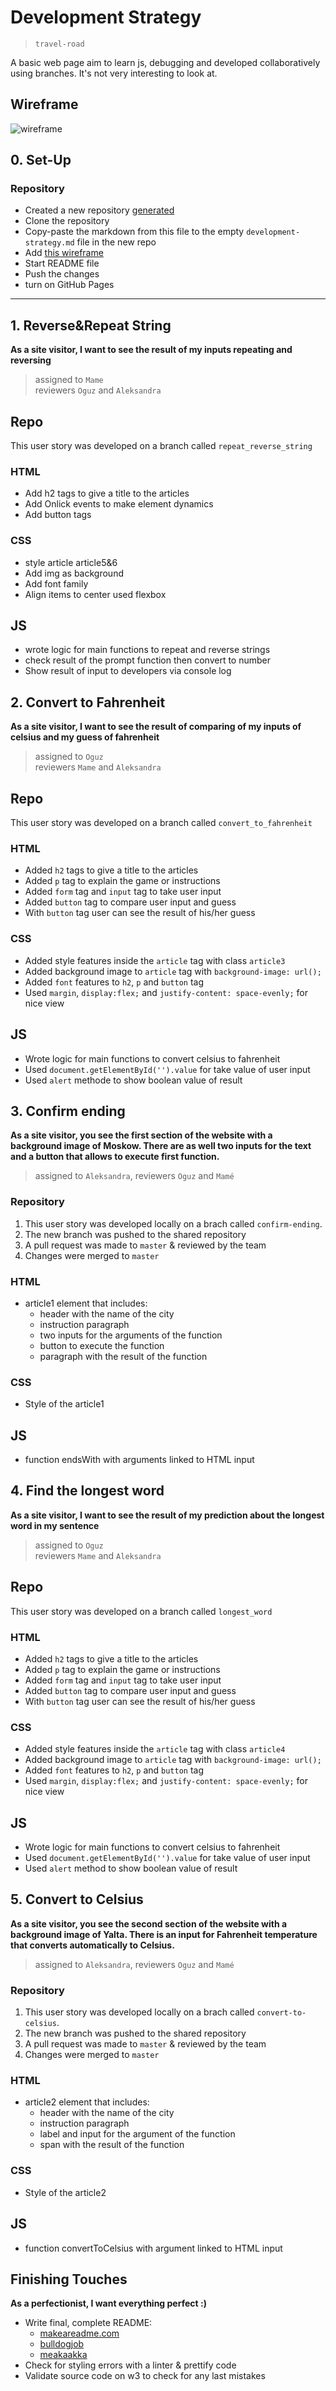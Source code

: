 # Development Strategy

> `travel-road`

A basic web page aim to learn js, debugging and developed collaboratively using branches. It's not very interesting to look at.

## Wireframe

![wireframe](./jswireframe-1-1.png)

## 0. Set-Up

### Repository

- Created a new repository [generated](https://github.com/HackYourFutureBelgium/debugging-project-week-1)
- Clone the repository
- Copy-paste the markdown from this file to the empty `development-strategy.md` file in the new repo
- Add [this wireframe](./jswireframe-1-1.png)
- Start README file
- Push the changes
- turn on GitHub Pages

---

## 1. Reverse&Repeat String

**As a site visitor, I want to see the result of my inputs repeating and reversing**

> assigned to `Mame`  
> reviewers `Oguz` and `Aleksandra`

## Repo

This user story was developed on a branch called `repeat_reverse_string`

### HTML

- Add h2 tags to give a title to the articles
- Add Onlick events to make element dynamics
- Add button tags

### CSS

- style article article5&6
- Add img as background
- Add font family
- Align items to center used flexbox

## JS

- wrote logic for main functions to repeat and reverse strings
- check result of the prompt function then convert to number
- Show result of input to developers via console log

## 2. Convert to Fahrenheit

**As a site visitor, I want to see the result of comparing of my inputs of celsius and my guess of fahrenheit**

> assigned to `Oguz`  
> reviewers `Mame` and `Aleksandra`

## Repo

This user story was developed on a branch called `convert_to_fahrenheit`

### HTML

- Added `h2` tags to give a title to the articles
- Added `p` tag to explain the game or instructions
- Added `form` tag and `input` tag to take user input
- Added `button` tag to compare user input and guess
- With `button` tag user can see the result of his/her guess

### CSS

- Added style features inside the `article` tag with class `article3`
- Added background image to `article` tag with `background-image: url();`
- Added `font` features to `h2`, `p` and `button` tag
- Used `margin`, `display:flex;` and `justify-content: space-evenly;` for nice view

## JS
- Wrote logic for main functions to convert celsius to fahrenheit
- Used `document.getElementById('').value` for take value of user input
- Used `alert` methode to show boolean value of result


## 3. Confirm ending 

**As a site visitor, you see the first section of the website with a background image of Moskow. There are as well two inputs for the text and a button that allows to execute first function.**

> assigned to `Aleksandra`, reviewers `Oguz` and `Mamé`

### Repository

1. This user story was developed locally on a brach called `confirm-ending`.
2. The new branch was pushed to the shared repository
3. A pull request was made to `master` & reviewed by the team
4. Changes were merged to `master`

### HTML

- article1 element that includes:
   - header with the name of the city
   - instruction paragraph
   - two inputs for the arguments of the function
   - button to execute the function
   - paragraph with the result of the function

### CSS

- Style of the article1

## JS
- function endsWith with arguments linked to HTML input

## 4. Find the longest word

**As a site visitor, I want to see the result of my prediction about the longest word in my sentence**

> assigned to `Oguz`  
> reviewers `Mame` and `Aleksandra`

## Repo

This user story was developed on a branch called `longest_word`

### HTML

- Added `h2` tags to give a title to the articles
- Added `p` tag to explain the game or instructions
- Added `form` tag and `input` tag to take user input
- Added `button` tag to compare user input and guess
- With `button` tag user can see the result of his/her guess

### CSS

- Added style features inside the `article` tag with class `article4`
- Added background image to `article` tag with `background-image: url();`
- Added `font` features to `h2`, `p` and `button` tag
- Used `margin`, `display:flex;` and `justify-content: space-evenly;` for nice view

## JS

- Wrote logic for main functions to convert celsius to fahrenheit
- Used `document.getElementById('').value` for take value of user input
- Used `alert` method to show boolean value of result

## 5. Convert to Celsius

**As a site visitor, you see the second section of the website with a background image of Yalta. There is an input for Fahrenheit temperature that converts automatically to Celsius.**

> assigned to `Aleksandra`, reviewers `Oguz` and `Mamé`

### Repository

1. This user story was developed locally on a brach called `convert-to-celsius`.
2. The new branch was pushed to the shared repository
3. A pull request was made to `master` & reviewed by the team
4. Changes were merged to `master`

### HTML

- article2 element that includes:
   - header with the name of the city
   - instruction paragraph
   - label and input for the argument of the function
   - span with the result of the function

### CSS

- Style of the article2

## JS
- function convertToCelsius with argument linked to HTML input

 
## Finishing Touches

**As a perfectionist, I want everything perfect :)**

- Write final, complete README:
  - [makeareadme.com](https://www.makeareadme.com/)
  - [bulldogjob](https://bulldogjob.com/news/449-how-to-write-a-good-readme-for-your-github-project)
  - [meakaakka](https://medium.com/@meakaakka/a-beginners-guide-to-writing-a-kickass-readme-7ac01da88ab3)
- Check for styling errors with a linter & prettify code
- Validate source code on w3 to check for any last mistakes
